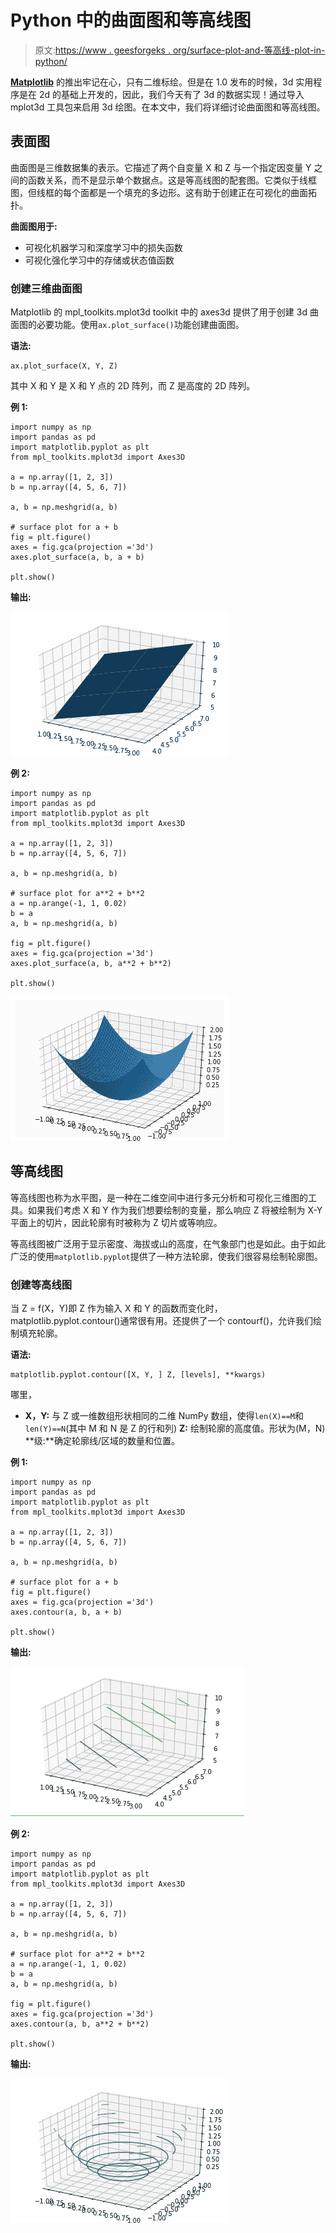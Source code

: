 # Python 中的曲面图和等高线图

> 原文:[https://www . geesforgeks . org/surface-plot-and-等高线-plot-in-python/](https://www.geeksforgeeks.org/surface-plots-and-contour-plots-in-python/)

**[Matplotlib](https://www.geeksforgeeks.org/python-introduction-matplotlib/)** 的推出牢记在心，只有二维标绘。但是在 1.0 发布的时候，3d 实用程序是在 2d 的基础上开发的，因此，我们今天有了 3d 的数据实现！通过导入 mplot3d 工具包来启用 3d 绘图。在本文中，我们将详细讨论曲面图和等高线图。

## 表面图

曲面图是三维数据集的表示。它描述了两个自变量 X 和 Z 与一个指定因变量 Y 之间的函数关系，而不是显示单个数据点。这是等高线图的配套图。它类似于线框图，但线框的每个面都是一个填充的多边形。这有助于创建正在可视化的曲面拓扑。

**曲面图用于:**

*   可视化机器学习和深度学习中的损失函数
*   可视化强化学习中的存储或状态值函数

### 创建三维曲面图

Matplotlib 的 mpl_toolkits.mplot3d toolkit 中的 axes3d 提供了用于创建 3d 曲面图的必要功能。使用`ax.plot_surface()`功能创建曲面图。

**语法:**

```
ax.plot_surface(X, Y, Z)
```

其中 X 和 Y 是 X 和 Y 点的 2D 阵列，而 Z 是高度的 2D 阵列。

**例 1:**

```
import numpy as np
import pandas as pd
import matplotlib.pyplot as plt
from mpl_toolkits.mplot3d import Axes3D

a = np.array([1, 2, 3])
b = np.array([4, 5, 6, 7])

a, b = np.meshgrid(a, b)

# surface plot for a + b
fig = plt.figure()
axes = fig.gca(projection ='3d')
axes.plot_surface(a, b, a + b)

plt.show()
```

**输出:**

![](img/94c5f6a0b42a32da70359df8196c33c8.png)

**例 2:**

```
import numpy as np
import pandas as pd
import matplotlib.pyplot as plt
from mpl_toolkits.mplot3d import Axes3D

a = np.array([1, 2, 3])
b = np.array([4, 5, 6, 7])

a, b = np.meshgrid(a, b)

# surface plot for a**2 + b**2
a = np.arange(-1, 1, 0.02)
b = a
a, b = np.meshgrid(a, b)

fig = plt.figure()
axes = fig.gca(projection ='3d')
axes.plot_surface(a, b, a**2 + b**2)

plt.show()
```

![](img/f2c8edfed668c43227a87165f920942b.png)

## 等高线图

等高线图也称为水平图，是一种在二维空间中进行多元分析和可视化三维图的工具。如果我们考虑 X 和 Y 作为我们想要绘制的变量，那么响应 Z 将被绘制为 X-Y 平面上的切片，因此轮廓有时被称为 Z 切片或等响应。

等高线图被广泛用于显示密度、海拔或山的高度，在气象部门也是如此。由于如此广泛的使用`matplotlib.pyplot`提供了一种方法轮廓，使我们很容易绘制轮廓图。

### 创建等高线图

当 Z = f(X，Y)即 Z 作为输入 X 和 Y 的函数而变化时，matplotlib.pyplot.contour()通常很有用。还提供了一个 contourf()，允许我们绘制填充轮廓。

**语法:**

```
matplotlib.pyplot.contour([X, Y, ] Z, [levels], **kwargs)
```

哪里，

*   **X，Y:** 与 Z 或一维数组形状相同的二维 NumPy 数组，使得`len(X)==M`和`len(Y)==N`(其中 M 和 N 是 Z 的行和列)
    **Z:** 绘制轮廓的高度值。形状为(M，N)
    **级:**确定轮廓线/区域的数量和位置。

**例 1:**

```
import numpy as np
import pandas as pd
import matplotlib.pyplot as plt
from mpl_toolkits.mplot3d import Axes3D

a = np.array([1, 2, 3])
b = np.array([4, 5, 6, 7])

a, b = np.meshgrid(a, b)

# surface plot for a + b
fig = plt.figure()
axes = fig.gca(projection ='3d')
axes.contour(a, b, a + b)

plt.show()
```

**输出:**

![contour-plots-python](img/b2fa15a1ada3205d359276295a60eb6d.png)

**例 2:**

```
import numpy as np
import pandas as pd
import matplotlib.pyplot as plt
from mpl_toolkits.mplot3d import Axes3D

a = np.array([1, 2, 3])
b = np.array([4, 5, 6, 7])

a, b = np.meshgrid(a, b)

# surface plot for a**2 + b**2
a = np.arange(-1, 1, 0.02)
b = a
a, b = np.meshgrid(a, b)

fig = plt.figure()
axes = fig.gca(projection ='3d')
axes.contour(a, b, a**2 + b**2)

plt.show()
```

**输出:**

![](img/9fb9192c5b3bb8a8ad6f5804866419ba.png)
